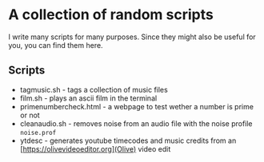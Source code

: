 # A collection of random scripts

I write many scripts for many purposes.
Since they might also be useful for you, you can find them here.

## Scripts

* tagmusic.sh - tags a collection of music files
* film.sh - plays an ascii film in the terminal
* primenumbercheck.html - a webpage to test wether a number is prime or not
* cleanaudio.sh - removes noise from an audio file with the noise profile `noise.prof`
* ytdesc - generates youtube timecodes and music credits from an [https://olivevideoeditor.org](Olive) video edit
